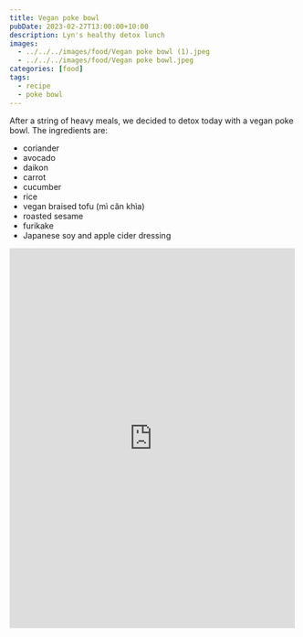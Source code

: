 ```yaml
---
title: Vegan poke bowl
pubDate: 2023-02-27T13:00:00+10:00
description: Lyn's healthy detox lunch
images:
  - ../../../images/food/Vegan poke bowl (1).jpeg
  - ../../../images/food/Vegan poke bowl.jpeg
categories: [food]
tags:
  - recipe
  - poke bowl
---
```


After a string of heavy meals, we decided to detox today with a vegan poke bowl. The ingredients are:

- coriander
- avocado
- daikon
- carrot
- cucumber
- rice
- vegan braised tofu (mì căn khìa)
- roasted sesame
- furikake
- Japanese soy and apple cider dressing

<iframe src="https://www.facebook.com/plugins/post.php?href=https%3A%2F%2Fwww.facebook.com%2Fchris1.tham%2Fposts%2Fpfbid02NUKbuHSMFpf5jmkKGPvzegPDSNFeAEbYYKAy1qPRb1jR5QaXDP8N7sqbjtBpotTgl&show_text=true&width=500" width="500" height="665" style="border:none;overflow:hidden" scrolling="no" frameborder="0" allowfullscreen="true" allow="autoplay; clipboard-write; encrypted-media; picture-in-picture; web-share"></iframe>
